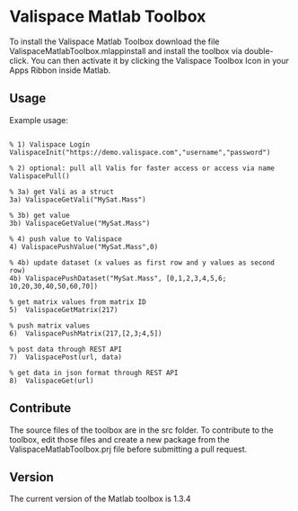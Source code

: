 # Valispace Matlab Toolbox

To install the Valispace Matlab Toolbox download the file ValispaceMatlabToolbox.mlappinstall and install the toolbox via double-click. You can then activate it by clicking the Valispace Toolbox Icon in your Apps Ribbon inside Matlab.

## Usage

Example usage:

```

% 1) Valispace Login
ValispaceInit("https://demo.valispace.com","username","password")

% 2) optional: pull all Valis for faster access or access via name
ValispacePull()

% 3a) get Vali as a struct
3a) ValispaceGetVali("MySat.Mass")

% 3b) get value
3b) ValispaceGetValue("MySat.Mass")

% 4) push value to Valispace
4) ValispacePushValue("MySat.Mass",0)

% 4b) update dataset (x values as first row and y values as second row)
4b) ValispacePushDataset("MySat.Mass", [0,1,2,3,4,5,6; 10,20,30,40,50,60,70])

% get matrix values from matrix ID
5)  ValispaceGetMatrix(217)

% push matrix values
6)  ValispacePushMatrix(217,[2,3;4,5])

% post data through REST API
7)  ValispacePost(url, data)

% get data in json format through REST API
8)  ValispaceGet(url)                       

```

## Contribute

The source files of the toolbox are in the src folder. To contribute to the toolbox, edit those files and create a new package from the ValispaceMatlabToolbox.prj file before submitting a pull request.

## Version

The current version of the Matlab toolbox is 1.3.4